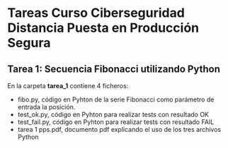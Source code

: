 # Tareas Curso Ciberseguridad Distancia Puesta en Producción Segura
## Tarea 1: Secuencia Fibonacci utilizando Python
En la carpeta **tarea_1** contiene 4 ficheros:
- fibo.py, código en Pyhton de la serie Fibonacci como parámetro de entrada la posición.
- test_ok.py, código en Pyhton para realizar tests con resultado OK
- test_fail.py, código en Pyhton para realizar tests con resultado FAIL
- tarea 1 pps.pdf, documento pdf explicando el uso de los tres archivos Python
